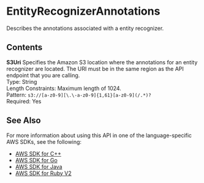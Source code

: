 # EntityRecognizerAnnotations<a name="API_EntityRecognizerAnnotations"></a>

Describes the annotations associated with a entity recognizer\.

## Contents<a name="API_EntityRecognizerAnnotations_Contents"></a>

 **S3Uri**   <a name="comprehend-Type-EntityRecognizerAnnotations-S3Uri"></a>
 Specifies the Amazon S3 location where the annotations for an entity recognizer are located\. The URI must be in the same region as the API endpoint that you are calling\.  
Type: String  
Length Constraints: Maximum length of 1024\.  
Pattern: `s3://[a-z0-9][\.\-a-z0-9]{1,61}[a-z0-9](/.*)?`   
Required: Yes

## See Also<a name="API_EntityRecognizerAnnotations_SeeAlso"></a>

For more information about using this API in one of the language\-specific AWS SDKs, see the following:
+  [AWS SDK for C\+\+](https://docs.aws.amazon.com/goto/SdkForCpp/comprehend-2017-11-27/EntityRecognizerAnnotations) 
+  [AWS SDK for Go](https://docs.aws.amazon.com/goto/SdkForGoV1/comprehend-2017-11-27/EntityRecognizerAnnotations) 
+  [AWS SDK for Java](https://docs.aws.amazon.com/goto/SdkForJava/comprehend-2017-11-27/EntityRecognizerAnnotations) 
+  [AWS SDK for Ruby V2](https://docs.aws.amazon.com/goto/SdkForRubyV2/comprehend-2017-11-27/EntityRecognizerAnnotations) 